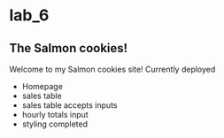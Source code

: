 # lab_6

## The Salmon cookies!

Welcome to my Salmon cookies site!
Currently deployed
- Homepage
- sales table
- sales table accepts inputs
- hourly totals input
- styling completed

